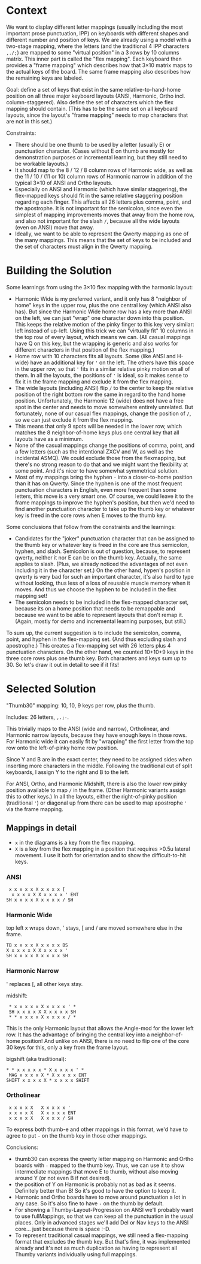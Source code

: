Context
=======

We want to display different letter mappings (usually including the most important prose punctuation, IPP) on keyboards with different shapes and different number and position of keys. 
We are already using a model with a two-stage mapping, where the letters (and the traditional 4 IPP characters `,./;`) are mapped to some "virtual position" in a 3 rows by 10 columns matrix. 
This inner part is called the "flex mapping". 
Each keyboard then provides a "frame mapping" which describes how that 3×10 matrix maps to the actual keys of the board.
The same frame mapping also describes how the remaining keys are labeled. 

Goal: define a set of keys that exist in the same relative-to-hand-home position on all three major keyboard layouts 
(ANSI, Harmonic, Ortho incl. column-staggered). Also define the set of characters which the flex mapping should contain. 
(This has to be the same set on all keyboard layouts, since the layout's "frame mapping" needs to map characters that are not in this set.)

Constraints:
 - There should be one thumb to be used by a letter (usually E) or punctuation character. (Cases without E on thumb are mostly for demonstration purposes or incremental learning, but they still need to be workable layouts.)
 - It should map to the 8 / 12 / 8 column rows of Harmonic wide, as well as the 11 / 10 / (11 or 10) column rows of Harmonic narrow in addition of the typical 3×10 of ANSI and Ortho layouts.
 - Especially on ANSI and Harmonic (which have similar staggering), the flex-mapped keys should fit in the same relative staggering position regarding each finger. This affects all 26 letters plus comma, point, and the apostrophe. It is not important for the semicolon, since even the simplest of mapping improvements moves that away from the home row, and also not important for the slash `/`, because all the wide layouts (even on ANSI) move that away.
 - Ideally, we want to be able to represent the Qwerty mapping as one of the many mappings. This means that the set of keys to be included and the set of characters must align in the Qwerty mapping.

Building the Solution
=====================

Some learnings from using the 3×10 flex mapping with the harmonic layout:
 - Harmonic Wide is my preferred variant, and it only has 8 "neighbor of home" keys in the upper row, plus the one central key (which ANSI also has). But since the Harmonic Wide home row has a key more than ANSI on the left, we can just "wrap" one character down into this position. This keeps the relative motion of the pinky finger to this key very similar: left instead of up-left. Using this trick we can "virtually fit" 10 columns in the top row of every layout, which means we can. (All casual mappings have Q on this key, but the wrapping is generic and also works for different characters in that position of the flex mapping.)
 - Home row with 10 characters fits all layouts. Some (like ANSI and H-wide) have an additional key for `'` on the left. The others have this space in the upper row, so that `'` fits in a similar relative pinky motion on all of them. In all the layouts, the positions of `'` is ideal, so it makes sense to fix it in the frame mapping and exclude it from the flex mapping. 
 - The wide layouts (including ANSI) flip `/` to the center to keep the relative position of the right bottom row the same in regard to the hand home position. Unfortunately, the Harmonic 12 (wide) does not have a free spot in the center and needs to move somewhere entirely unrelated. But fortunately, none of our casual flex mappings, change the position of `/`, so we can just exclude it from the flex mapping.
 - This means that only 9 spots will be needed in the lower row, which matches the 8 neighbor-of-home keys plus one central key that all layouts have as a minimum.
 - None of the casual mappings change the positions of comma, point, and a few letters (such as the intentional ZXCV and W, as well as the incidental ASMQ). We could exclude those from the flexmapping, but there's no strong reason to do that and we might want the flexibility at some point. And it's nicer to have somewhat symmetrical solution.
 - Most of my mappings bring the hyphen `-` into a closer-to-home position than it has on Qwerty. Since the hyphen is one of the most frequent punctuation characters in English, even more frequent than some letters, this move is a very smart one. Of course, we could leave it to the frame mappings to improve the hyphen's position, but then we'd need to find another punctuation character to take up the thumb key or whatever key is freed in the core rows when E moves to the thumb key.

Some conclusions that follow from the constraints and the learnings:
 - Candidates for the "joker" punctuation character that can be assigned to the thumb key or whatever key is freed in the core are thus semicolon, hyphen, and slash. Semicolon is out of question, because, to represent qwerty, neither it nor E can be on the thumb key. Actually, the same applies to slash. (Plus, we already noticed the advantages of not even including it in the character set.) On the other hand, hypen's position in qwerty is very bad for such an important character, it's also hard to type without looking, thus less of a loss of reusable muscle memory when it moves. And thus we choose the hyphen to be included in the flex mapping set! 
 - The semicolon needs to be included in the flex-mapped character set, because its on a home position that needs to be remappable and because we want to be able to represent layouts that don't remap it. (Again, mostly for demo and incremental learning purposes, but still.)

To sum up, the current suggestion is to include the semicolon, comma, point, and hyphen in the flex-mapping set. (And thus excluding slash and apostrophe.) This creates a flex-mapping set with 26 letters plus 4 punctuation characters. On the other hand, we counted 10+10+9 keys in the three core rows plus one thumb key. Both characters and keys sum up to 30. So let's draw it out in detail to see if it fits!

Selected Solution
=================

"Thumb30" mapping: 10, 10, 9 keys per row, plus the thumb.

Includes: 26 letters, `,.;-`.

This trivially maps to the ANSI (wide and narrow), Ortholinear, and Harmonic narrow layouts, because they have enough keys in those rows. 
For Harmonic wide it can easily fit by "wrapping" the first letter from the top row onto the left-of-pinky home row position.

Since Y and B are in the exact center, they need to be assigned sides when inserting more characters in the middle.
Following the traditional cut of split keyboards, I assign Y to the right and B to the left.

For ANSI, Ortho, and Harmonic Midshift, there is also the lower row pinky position available to map `/` in the frame. (Other Harmonic variants assign this to other keys.)
In all the layouts, either the right-of-pinky position (traditional `'`) or diagonal up from there can be used to map apostrophe `'` via the frame mapping.

## Mappings in detail

 - `x` in the diagrams is a key from the flex mapping.
 - `X` is a key from the flex mapping in a position that requires >0.5u lateral movement.
    I use it both for orientation and to show the difficult-to-hit keys.

### ANSI

     x x x x x X x x x x [
      x x x x X X x x x x ' ENT
    SH x x x x X x x x x / SH

### Harmonic Wide

top left x wraps down, ' stays, [ and / are moved somewhere else in the frame.

    TB x x x x X x x x x BS
    X x x x x X X x x x x '
    SH x x x x X x x x x SH

### Harmonic Narrow 
' replaces [, all other keys stay.

midshift:

     * x x x x x X x x x x ' *
     SH x x x x X X x x x x SH
     * * x x x x X x x x x / *

This is the only Harmonic layout that allows the Angle-mod for the lower left row. 
It has the advantage of bringing the central key into a neighbor-of-home position!
And unlike on ANSI, there is no need to flip one of the core 30 keys for this, only a key from the frame layout.

bigshift (aka traditional):

    * * x x x x x * X x x x x ' *
     MAG x x x x X * X x x x x ENT
    SHIFT x x x x X * x x x x SHIFT


### Ortholinear

     x x x x X   X x x x x '
     x x x x X   X x x x x ENT
     x x x x X   X x x x / SH

To express both thumb-e and other mappings in this format, 
we'd have to agree to put `-` on the thumb key in those other mappings.

Conclusions:
 - thumb30 can express the qwerty letter mapping on Harmonic and Ortho boards with `-` 
   mapped to the thumb key. Thus, we can use it to show intermediate mappings that move E to thumb, without also moving around Y (or not even B if not desired).
 - the position of Y on Harmonic is probably not as bad as it seems. Definitely better than B! So it's good to have the option to keep it.
 - Harmonic and Ortho boards have to move around punctuation a lot in any case. So it's also fine to have `-` on the thumb by default.
 - For showing a Thumby-Layout-Progression on ANSI we'll probably want to use fullMappings, so that we can keep all the punctuation in the usual places.
   Only in advanced stages we'll add Del or Nav keys to the ANSI core... just because there is space :-D.
 - To represent traditional casual mappings, we still need a flex-mapping format that excludes the thumb key. But that's fine, it was implemented already and it's not as much duplication as having to represent all Thumby variants individually using full mappings.

